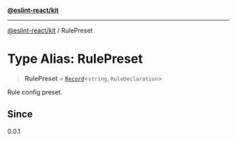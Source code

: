[**@eslint-react/kit**](../README.md)

***

[@eslint-react/kit](../README.md) / RulePreset

# Type Alias: RulePreset

> **RulePreset** = [`Record`](https://www.typescriptlang.org/docs/handbook/utility-types.html#recordkeys-type)\<`string`, `RuleDeclaration`\>

Rule config preset.

## Since

0.0.1
